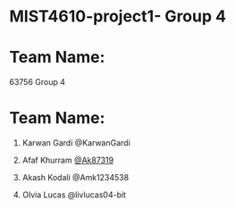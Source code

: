 # MIST4610-project1- Group 4
# Team Name: 
  63756 Group 4 
  
# Team Name:
  1. Karwan Gardi @KarwanGardi 
   
  2. Afaf Khurram [@Ak87319](https://github.com/ak87319)

  3. Akash Kodali @Amk1234538
  
  4. Olvia Lucas @livlucas04-bit
